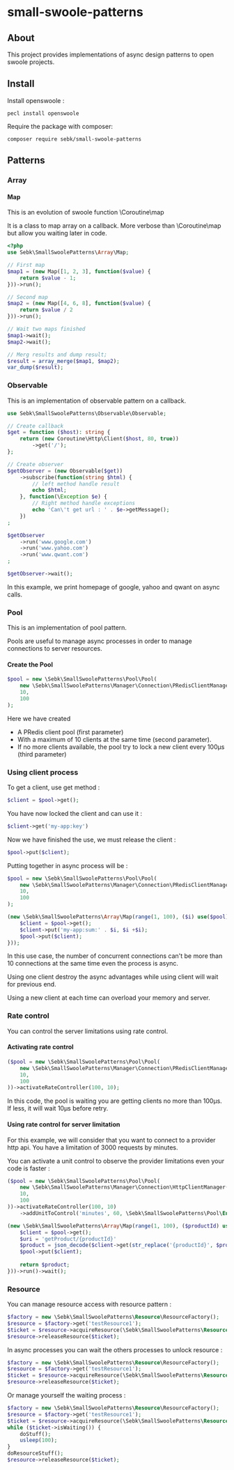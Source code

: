 # small-swoole-patterns
## About
This project provides implementations of async design patterns to open swoole projects.

## Install

Install openswoole :
```
pecl install openswoole
```

Require the package with composer:
```
composer require sebk/small-swoole-patterns
```

## Patterns

### Array

#### Map

This is an evolution of swoole function \Coroutine\map

It is a class to map array on a callback. More verbose than \Coroutine\map but allow you waiting later in code.

```php
<?php
use Sebk\SmallSwoolePatterns\Array\Map;

// First map
$map1 = (new Map([1, 2, 3], function($value) {
    return $value - 1;
}))->run();

// Second map
$map2 = (new Map([4, 6, 8], function($value) {
    return $value / 2
}))->run();

// Wait two maps finished
$map1->wait();
$map2->wait();

// Merg results and dump result;
$result = array_merge($map1, $map2);
var_dump($result);
```

### Observable

This is an implementation of observable pattern on a callback.

```php
use Sebk\SmallSwoolePatterns\Observable\Observable;

// Create callback
$get = function ($host): string {
    return (new Coroutine\Http\Client($host, 80, true))
        ->get('/');
};

// Create observer
$getObserver = (new Observable($get))
    ->subscribe(function(string $html) {
        // left method handle result
        echo $html;
    }, function(\Exception $e) {
        // Right method handle exceptions
        echo 'Can\'t get url : ' . $e->getMessage();
    })
;

$getObserver
    ->run('www.google.com')
    ->run('www.yahoo.com')
    ->run('www.qwant.com')
;

$getObserver->wait();
```

In this example, we print homepage of google, yahoo and qwant on async calls.


### Pool

This is an implementation of pool pattern.

Pools are useful to manage async processes in order to manage connections to server resources.

#### Create the Pool
```php
$pool = new \Sebk\SmallSwoolePatterns\Pool\Pool(
    new \Sebk\SmallSwoolePatterns\Manager\Connection\PRedisClientManager('tcp://my-redis.net'),
    10,
    100
);
```

Here we have created
- A PRedis client pool (first parameter)
- With a maximum of 10 clients at the same time (second parameter).
- If no more clients available, the pool try to lock a new client every 100µs (third parameter)

### Using client process

To get a client, use get method :
```php
$client = $pool->get();
```

You have now locked the client and can use it :
```php
$client->get('my-app:key')
```

Now we have finished the use, we must release the client :
```php
$pool->put($client);
```

Putting together in async process will be :
```php
$pool = new \Sebk\SmallSwoolePatterns\Pool\Pool(
    new \Sebk\SmallSwoolePatterns\Manager\Connection\PRedisClientManager('tcp://my-redis.net'),
    10,
    100
);

(new \Sebk\SmallSwoolePatterns\Array\Map(range(1, 100), ($i) use($pool) => {
    $client = $pool->get();
    $client->put('my-app:sum:' . $i, $i +$i);
    $pool->put($client);
}));
```

In this use case, the number of concurrent connections can't be more than 10 connections at the same time even the process is async.

Using one client destroy the async advantages while using client will wait for previous end.

Using a new client at each time can overload your memory and server.

### Rate control

You can control the server limitations using rate control.

#### Activating rate control

```php
($pool = new \Sebk\SmallSwoolePatterns\Pool\Pool(
    new \Sebk\SmallSwoolePatterns\Manager\Connection\PRedisClientManager('tcp://my-redis.net'),
    10,
    100
))->activateRateController(100, 10);
```

In this code, the pool is waiting you are getting clients no more than 100µs. If less, it will wait 10µs before retry.

#### Using rate control for server limitation

For this example, we will consider that you want to connect to a provider http api. You have a limitation of 3000 requests by minutes.

You can activate a unit control to observe the provider limitations even your code is faster :
```php
($pool = new \Sebk\SmallSwoolePatterns\Pool\Pool(
    new \Sebk\SmallSwoolePatterns\Manager\Connection\HttpClientManager('api.my-provider.net'),
    10,
    100
))->activateRateController(100, 10)
    ->addUnitToControl('minutes', 60, \Sebk\SmallSwoolePatterns\Pool\Enum\RateBehaviour::waiting, 3000);

(new \Sebk\SmallSwoolePatterns\Array\Map(range(1, 100), ($productId) use($pool) => {
    $client = $pool->get();
    $uri = 'getProduct/{productId}'
    $product = json_decode($client->get(str_replace('{productId}', $productId, $uri)));
    $pool->put($client);
    
    return $product;
}))->run()->wait();
```

### Resource

You can manage resource access with resource pattern :
```php
$factory = new \Sebk\SmallSwoolePatterns\Resource\ResourceFactory();
$resource = $factory->get('testResource1');
$ticket = $resource->acquireResource(\Sebk\SmallSwoolePatterns\Resource\Enum\GetResourceBehaviour::exceptionIfNotFree);
$resource->releaseResource($ticket);
```

In async processes you can wait the others processes to unlock resource :
```php
$factory = new \Sebk\SmallSwoolePatterns\Resource\ResourceFactory();
$resource = $factory->get('testResource1');
$ticket = $resource->acquireResource(\Sebk\SmallSwoolePatterns\Resource\Enum\waitingForFree);
$resource->releaseResource($ticket);
```

Or manage yourself the waiting process :
```php
$factory = new \Sebk\SmallSwoolePatterns\Resource\ResourceFactory();
$resource = $factory->get('testResource1');
$ticket = $resource->acquireResource(\Sebk\SmallSwoolePatterns\Resource\Enum\GetResourceBehaviour::getTicket);
while ($ticket->isWaiting()) {
    doStuff();
    usleep(100);
}
doResourceStuff();
$resource->releaseResource($ticket);
```